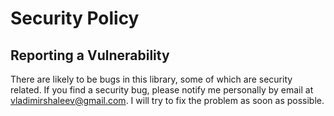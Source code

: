 # Security Policy

## Reporting a Vulnerability

There are likely to be bugs in this library, some of which are security related. If you 
find a security bug, please notify me personally by email at vladimirshaleev@gmail.com. 
I will try to fix the problem as soon as possible.
